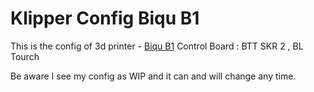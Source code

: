 # Klipper Config Biqu B1

This is the config of 3d printer - [Biqu B1](https://biqu.equipment/products/biqu-b1-3d-printer-skr-v1-4-32bit-motherboard-tft35-b1-v3-0-dual-operation-system-fdm-impressora-3d-printer-beginner?variant=31952915005538)
Control Board : BTT SKR 2 , BL Tourch

Be aware I see my config as WIP and it can and will change any time.
